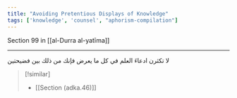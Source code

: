 ```yaml
---
title: "Avoiding Pretentious Displays of Knowledge"
tags: ['knowledge', 'counsel', "aphorism-compilation"]
---
```


 Section 99 in [[al-Durra al-yatīma]]

---
لا تكثرن ادعاءَ العلم في كل ما يعرض فإنك من ذلك بين فضيحتين

> [!similar]
> - [[Section (adka.46)]]
